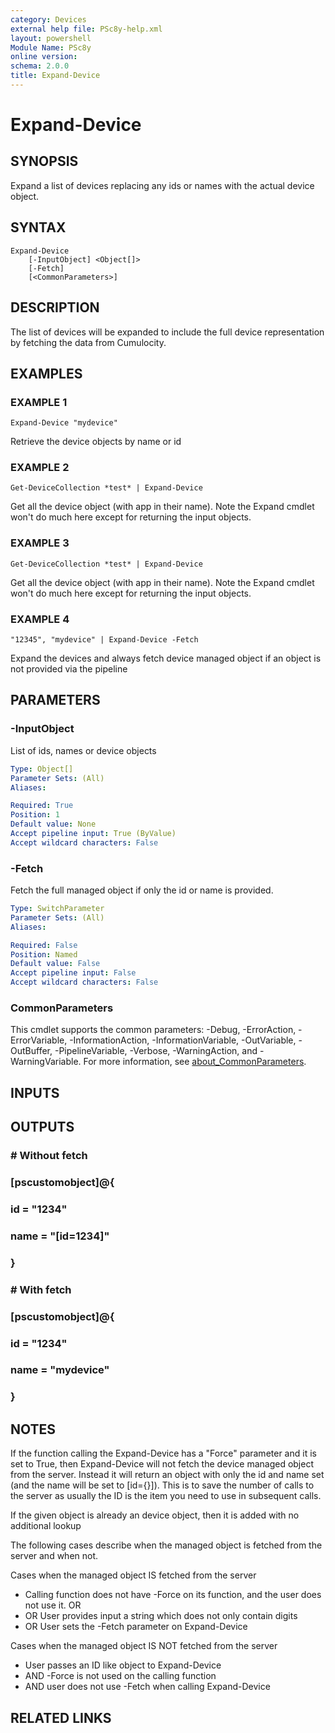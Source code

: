 ```yaml
---
category: Devices
external help file: PSc8y-help.xml
layout: powershell
Module Name: PSc8y
online version:
schema: 2.0.0
title: Expand-Device
---
```


# Expand-Device

## SYNOPSIS
Expand a list of devices replacing any ids or names with the actual device object.

## SYNTAX

```
Expand-Device
	[-InputObject] <Object[]>
	[-Fetch]
	[<CommonParameters>]
```

## DESCRIPTION
The list of devices will be expanded to include the full device representation by fetching
the data from Cumulocity.

## EXAMPLES

### EXAMPLE 1
```
Expand-Device "mydevice"
```

Retrieve the device objects by name or id

### EXAMPLE 2
```
Get-DeviceCollection *test* | Expand-Device
```

Get all the device object (with app in their name).
Note the Expand cmdlet won't do much here except for returning the input objects.

### EXAMPLE 3
```
Get-DeviceCollection *test* | Expand-Device
```

Get all the device object (with app in their name).
Note the Expand cmdlet won't do much here except for returning the input objects.

### EXAMPLE 4
```
"12345", "mydevice" | Expand-Device -Fetch
```

Expand the devices and always fetch device managed object if an object is not provided via the pipeline

## PARAMETERS

### -InputObject
List of ids, names or device objects

```yaml
Type: Object[]
Parameter Sets: (All)
Aliases:

Required: True
Position: 1
Default value: None
Accept pipeline input: True (ByValue)
Accept wildcard characters: False
```

### -Fetch
Fetch the full managed object if only the id or name is provided.

```yaml
Type: SwitchParameter
Parameter Sets: (All)
Aliases:

Required: False
Position: Named
Default value: False
Accept pipeline input: False
Accept wildcard characters: False
```

### CommonParameters
This cmdlet supports the common parameters: -Debug, -ErrorAction, -ErrorVariable, -InformationAction, -InformationVariable, -OutVariable, -OutBuffer, -PipelineVariable, -Verbose, -WarningAction, and -WarningVariable. For more information, see [about_CommonParameters](http://go.microsoft.com/fwlink/?LinkID=113216).

## INPUTS

## OUTPUTS

### # Without fetch
### [pscustomobject]@{
###     id = "1234"
###     name = "[id=1234]"
### }
### # With fetch
### [pscustomobject]@{
###     id = "1234"
###     name = "mydevice"
### }
## NOTES
If the function calling the Expand-Device has a "Force" parameter and it is set to True, then Expand-Device will not fetch the device managed object
from the server.
Instead it will return an object with only the id and name set (and the name will be set to [id={}]).
This is to save the
number of calls to the server as usually the ID is the item you need to use in subsequent calls.

If the given object is already an device object, then it is added with no additional lookup

The following cases describe when the managed object is fetched from the server and when not.

Cases when the managed object IS fetched from the server
* Calling function does not have -Force on its function, and the user does not use it.
OR
* OR User provides input a string which does not only contain digits
* OR User sets the -Fetch parameter on Expand-Device

Cases when the managed object IS NOT fetched from the server
* User passes an ID like object to Expand-Device
* AND -Force is not used on the calling function
* AND user does not use -Fetch when calling Expand-Device

## RELATED LINKS

